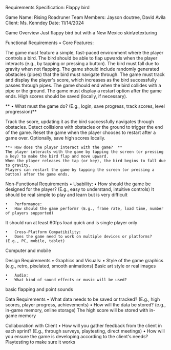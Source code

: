 Requirements Specification: Flappy bird

Game Name: Rising Roadruner
Team Members: Jayson doutree, David Avila
Client: Ms. Kenndey
Date: 11/14/2024

Game Overview
	Just flappy bird but with a New Mexico skin\retexturing 



Functional Requirements
	•	Core Features:

The game must feature a simple, fast-paced environment where the player controls a bird.
The bird should be able to flap upwards when the player interacts (e.g., by tapping or pressing a button).
The bird must fall due to gravity when not flapping.
The game should include randomly generated obstacles (pipes) that the bird must navigate through.
The game must track and display the player's score, which increases as the bird successfully passes through pipes.
The game should end when the bird collides with a pipe or the ground.
The game must display a restart option after the game ends.
High scores should be saved (locally, if necessary).



**	•	What must the game do? (E.g., login, save progress, track scores, level progression)**

Track the score, updating it as the bird successfully navigates through obstacles.
Detect collisions with obstacles or the ground to trigger the end of the game.
Reset the game when the player chooses to restart after a game over.
Optionally, save high scores locally.


	**•	How does the player interact with the game?  **
    The player interacts with the game by tapping the screen (or pressing a key) to make the bird flap and move upward.
    When the player releases the tap (or key), the bird begins to fall due to gravity.
    Players can restart the game by tapping the screen (or pressing a button) after the game ends.



Non-Functional Requirements
	•	Usability:
	•	How should the game be designed for the player? (E.g., easy to understand, intuitive controls)
It should be real simple to play and learn but is very difficult


	•	Performance:
	•	How should the game perform? (E.g., frame rate, load time, number of players supported)
It should run at least 60fps load quick and is single player only


	•	Cross-Platform Compatibility:
	•	Does the game need to work on multiple devices or platforms? (E.g., PC, mobile, tablet)
Computer and mobile 

Design Requirements
	•	Graphics and Visuals:
	•	Style of the game graphics (e.g., retro, pixelated, smooth animations)
Basic art style or real images 


	•	Audio:
	•	What kind of sound effects or music will be used?
basic flapping and point sounds


Data Requirements
	•	What data needs to be saved or tracked? (E.g., high scores, player progress, achievements)
	•	How will the data be stored? (e.g., in-game memory, online storage)
The high score will be stored with in-game memory



Collaboration with Client
	•	How will you gather feedback from the client in each sprint? (E.g., through surveys, playtesting, direct meetings)
	•	How will you ensure the game is developing according to the client's needs?
Playtesting to make sure it works